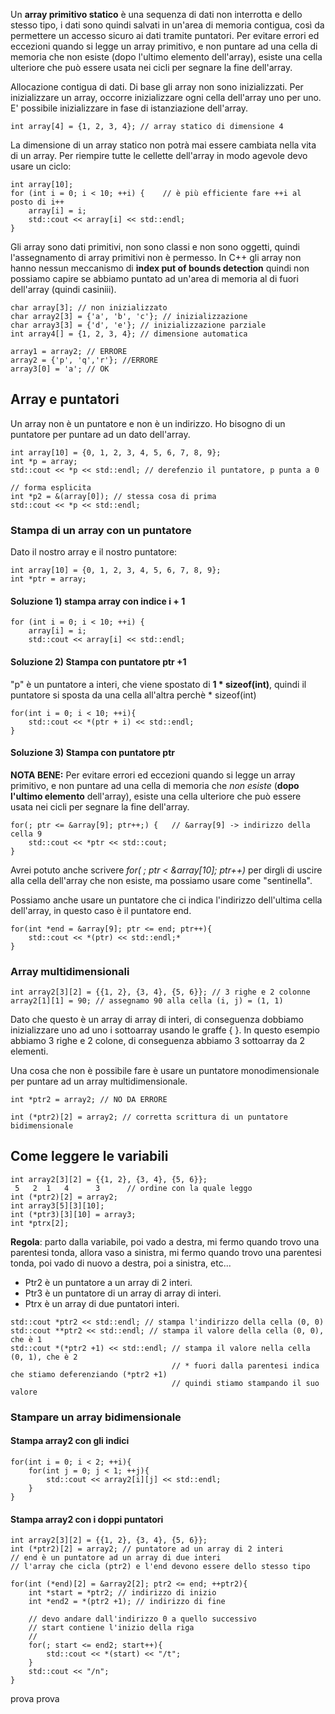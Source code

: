 Un **array primitivo statico** è una sequenza di dati non interrotta e dello stesso tipo, i dati sono quindi salvati in un'area di memoria contigua, così da permettere un accesso sicuro ai dati tramite puntatori.
Per evitare errori ed eccezioni quando si legge un array primitivo,  e non puntare ad una cella di memoria che non esiste (dopo l'ultimo elemento dell'array), esiste una cella ulteriore che può essere usata nei cicli per segnare la fine dell'array.

Allocazione contigua di dati.
Di base gli array non sono inizializzati.
Per inizializzare un array, occorre inizializzare ogni cella dell'array uno per uno. E' possibile inizializzare in fase di istanziazione dell'array.

```
int array[4] = {1, 2, 3, 4}; // array statico di dimensione 4
```
La dimensione di un array statico non potrà mai essere cambiata nella vita di un array.
Per riempire tutte le cellette dell'array in modo agevole devo usare un ciclo:

```
int array[10];
for (int i = 0; i < 10; ++i) {    // è più efficiente fare ++i al posto di i++
	array[i] = i;
	std::cout << array[i] << std::endl;
}
```


Gli array sono dati primitivi, non sono classi e non sono oggetti, quindi l'assegnamento di array primitivi non è permesso.
In C++ gli array non hanno nessun meccanismo di **index put of bounds detection** quindi non possiamo capire se abbiamo puntato ad un'area di memoria al di fuori dell'array (quindi casiniii).


```
char array[3]; // non inizializzato
char array2[3] = {'a', 'b', 'c'}; // inizializzazione
char array3[3] = {'d', 'e'}; // inizializzazione parziale
int array4[] = {1, 2, 3, 4}; // dimensione automatica

array1 = array2; // ERRORE
array2 = {'p', 'q','r'}; //ERRORE
array3[0] = 'a'; // OK
```

## Array e puntatori
Un array non è un puntatore e non è un indirizzo. 
Ho bisogno di un puntatore per puntare ad un dato dell'array.

```
int array[10] = {0, 1, 2, 3, 4, 5, 6, 7, 8, 9};
int *p = array;
std::cout << *p << std::endl; // derefenzio il puntatore, p punta a 0

// forma esplicita
int *p2 = &(array[0]); // stessa cosa di prima
std::cout << *p << std::endl;
```

### Stampa di un array con un puntatore
Dato il nostro array e il nostro puntatore:
```
int array[10] = {0, 1, 2, 3, 4, 5, 6, 7, 8, 9};
int *ptr = array;
```

#### Soluzione 1) stampa array con indice i + 1
```
for (int i = 0; i < 10; ++i) {  
	array[i] = i;
	std::cout << array[i] << std::endl;
```
#### Soluzione 2) Stampa con puntatore ptr +1
"p" è un puntatore a interi, che viene spostato di **1 * sizeof(int)**, quindi il puntatore si sposta da una cella all'altra perchè * sizeof(int) 
```
for(int i = 0; i < 10; ++i){
	std::cout << *(ptr + i) << std::endl; 
}
```

#### Soluzione 3) Stampa con puntatore ptr
**NOTA BENE:** Per evitare errori ed eccezioni quando si legge un array primitivo,  e non puntare ad una cella di memoria che *non esiste* (**dopo l'ultimo elemento** dell'array), esiste una cella ulteriore che può essere usata nei cicli per segnare la fine dell'array.
```
for(; ptr <= &array[9]; ptr++;) {   // &array[9] -> indirizzo della cella 9
	std::cout << *ptr << std::cout;
}
```
Avrei potuto anche scrivere *for( ; ptr < &array[10]; ptr++)* per dirgli di uscire alla cella dell'array che non esiste, ma possiamo usare come "sentinella".

Possiamo anche usare un puntatore che ci indica l'indirizzo dell'ultima cella dell'array, in questo caso è il puntatore end. 
```
for(int *end = &array[9]; ptr <= end; ptr++){ 
	std::cout << *(ptr) << std::endl;*
}
```

### Array multidimensionali
```
int array2[3][2] = {{1, 2}, {3, 4}, {5, 6}}; // 3 righe e 2 colonne
array2[1][1] = 90; // assegnamo 90 alla cella (i, j) = (1, 1)
```
Dato che questo è un array di array di interi, di conseguenza dobbiamo inizializzare uno ad uno i sottoarray usando le graffe { }. In questo esempio abbiamo 3 righe e 2 colone, di conseguenza abbiamo 3 sottoarray da 2 elementi.

Una cosa che non è possibile fare è usare un puntatore monodimensionale per puntare ad un array multidimensionale.
```
int *ptr2 = array2; // NO DA ERRORE

int (*ptr2)[2] = array2; // corretta scrittura di un puntatore bidimensionale
```

## Come leggere le variabili
```
int array2[3][2] = {{1, 2}, {3, 4}, {5, 6}};
 5   2  1   4      3      // ordine con la quale leggo
int (*ptr2)[2] = array2;
int array3[5][3][10];
int (*ptr3)[3][10] = array3;
int *ptrx[2];
```
**Regola**: parto dalla variabile, poi vado a destra, mi fermo quando trovo una parentesi tonda, allora vaso a sinistra, mi fermo quando trovo una parentesi tonda, poi vado di nuovo a destra, poi a sinistra, etc...

- Ptr2 è un puntatore a un array di 2 interi.
- Ptr3 è un puntatore di un array di array di interi. 
- Ptrx è un array di due puntatori interi.

```
std::cout *ptr2 << std::endl; // stampa l'indirizzo della cella (0, 0)
std::cout **ptr2 << std::endl; // stampa il valore della cella (0, 0), che è 1
std::cout *(*ptr2 +1) << std::endl; // stampa il valore nella cella (0, 1), che è 2
									// * fuori dalla parentesi indica che stiamo deferenziando (*ptr2 +1)
									// quindi stiamo stampando il suo valore 
```

### Stampare un array bidimensionale
#### Stampa array2 con gli indici
```
for(int i = 0; i < 2; ++i){
	for(int j = 0; j < 1; ++j){
		std::cout << array2[i][j] << std::endl;
	}
}
```
#### Stampa array2 con i doppi puntatori
```
int array2[3][2] = {{1, 2}, {3, 4}, {5, 6}};
int (*ptr2)[2] = array2; // puntatore ad un array di 2 interi
// end è un puntatore ad un array di due interi
// l'array che cicla (ptr2) e l'end devono essere dello stesso tipo

for(int (*end)[2] = &array2[2]; ptr2 <= end; ++ptr2){
	int *start = *ptr2; // indirizzo di inizio
	int *end2 = *(ptr2 +1); // indirizzo di fine
	
	// devo andare dall'indirizzo 0 a quello successivo
	// start contiene l'inizio della riga 
	// 
	for(; start <= end2; start++){
		std::cout << *(start) << "/t";
	}
	std::cout << "/n";
}
```

prova prova